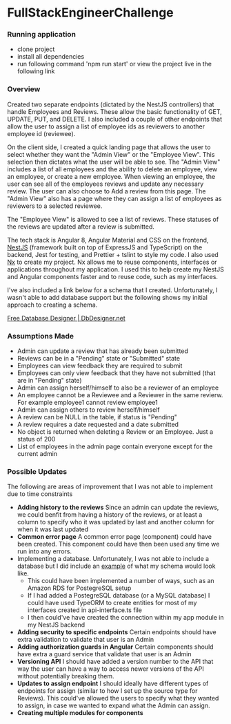 # FullStackEngineerChallenge

### Running application
- clone project
- install all dependencies 
- run following command 'npm run start' or view the project live in the following link

### Overview

Created two separate endpoints (dictated by the NestJS controllers) that handle Employees and Reviews.  These allow the basic functionality of  GET, UPDATE, PUT, and DELETE.  I also included a couple of other endpoints that allow the user to assign a list of employee ids as reviewers to another employee id (reviewee).

On the client side, I created a quick landing page that allows the user to select whether they want the "Admin View" or the "Employee View". This selection then dictates what the user will be able to see.  The "Admin View" includes a list of all employees and the ability to delete an employee, view an employee, or create a new employee.   When viewing an employee, the user can see all of the employees reviews and update any necessary review.  The user can also choose to Add a review from this page.  The "Admin View" also has a page where they can assign a list of employees as reviewers to a selected reviewee.

The "Employee View" is allowed to see a list of  reviews. These statuses of the reviews are updated after a review is submitted.

The tech stack is Angular 8, Angular Material and CSS on the frontend, [NestJS](https://nestjs.com/) (framework built on top of ExpressJS and TypeScript) on the backend, Jest for testing, and Prettier + tslint to style my code.  I also used [Nx](https://nx.dev/angular) to create my project.  Nx allows me to reuse components, interfaces or applications throughout my application.  I used this to help create my NestJS and Angular components faster and to reuse code, such as my interfaces. 

I've also included a link below for a schema that I created.  Unfortunately, I wasn't able to add database support but the following shows my initial approach to creating a schema.

[Free Database Designer | DbDesigner.net](https://dbdesigner.page.link/NZSn)

### Assumptions Made

- Admin can update a review that has already been submitted
- Reviews can be in a "Pending" state or "Submitted" state
- Employees can view feedback they are required to submit
- Employees can only view feedback that they have not submitted (that are in "Pending" state)
- Admin can assign herself/himself to also be a reviewer of an employee
- An employee cannot be a Reviewee and a Reviewer in the same revierw.
For example employee1 cannot review employee1
- Admin can assign others to review herself/himself
- A review can be NULL in the table, if status is "Pending"
- A review requires a date requested and a date submitted
- No object is returned when deleting a Review or an Employee. Just a status of 200
- List of employees in the admin page contain everyone except for the current admin

### Possible Updates

The following are areas of improvement that I was not able to implement due to time constraints

- **Adding history to the reviews**
Since an admin can update the reviews, we could benfit from having a history of the reviews, or at least a column to specify who it was updated by last and another column for when it was last updated
- **Common error page** 
A common error page (component) could have been created. This component could have then been used any time we run into any errors.
- Implementing a database.  Unfortunately, I was not able to include a database but I did include an [example](https://dbdesigner.page.link/NZSn) of what my schema would look like.
    - This could have been implemented a number of ways, such as an Amazon RDS for PostegreSQL setup
    - If I had added a PostegreSQL database (or a MySQL database) I could have used TypeORM to create entities for most of my interfaces created in api-interface.ts file
    - I then could've have created the connection within my app module in my NestJS backend
- **Adding security to specific endpoints** 
Certain endpoints should have extra validation to validate that user is an Admin
- **Adding authorization guards in Angular**
Certain components should have extra a guard service that validate that user is an Admin
- **Versioning API**
I should have added a version number to the API that way the user can have a way to access newer versions of the API without potentially breaking them.
- **Updates to assign endpoint**
I should ideally have different types of endpoints for assign (similar to how I set up the source type for Reviews). This could've allowed the users to specify what they wanted to assign, in case we wanted to expand what the Admin can assign.
- **Creating multiple modules for components**